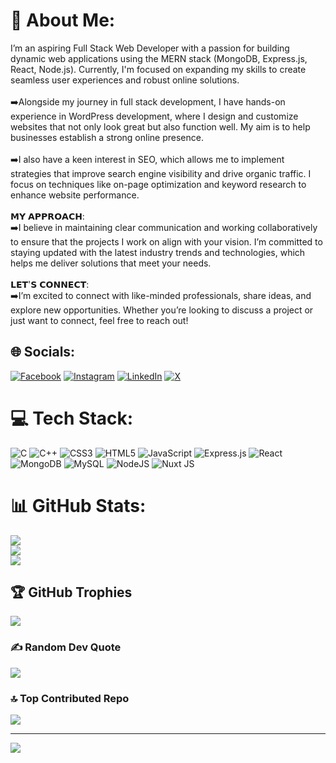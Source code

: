 # 💫 About Me:
I’m an aspiring Full Stack Web Developer with a passion for building dynamic web applications using the MERN stack (MongoDB, Express.js, React, Node.js). Currently, I'm focused on expanding my skills to create seamless user experiences and robust online solutions.<br><br>➡️Alongside my journey in full stack development, I have hands-on experience in WordPress development, where I design and customize websites that not only look great but also function well. My aim is to help businesses establish a strong online presence.<br><br>➡️I also have a keen interest in SEO, which allows me to implement strategies that improve search engine visibility and drive organic traffic. I focus on techniques like on-page optimization and keyword research to enhance website performance.<br><br>𝗠𝗬 𝗔𝗣𝗣𝗥𝗢𝗔𝗖𝗛:<br>➡️I believe in maintaining clear communication and working collaboratively to ensure that the projects I work on align with your vision. I’m committed to staying updated with the latest industry trends and technologies, which helps me deliver solutions that meet your needs.<br><br>𝗟𝗘𝗧'𝗦 𝗖𝗢𝗡𝗡𝗘𝗖𝗧:<br>➡️I’m excited to connect with like-minded professionals, share ideas, and explore new opportunities. Whether you’re looking to discuss a project or just want to connect, feel free to reach out!


## 🌐 Socials:
[![Facebook](https://img.shields.io/badge/Facebook-%231877F2.svg?logo=Facebook&logoColor=white)](https://facebook.com/https://www.facebook.com/mamoorkhanOrakzai1) [![Instagram](https://img.shields.io/badge/Instagram-%23E4405F.svg?logo=Instagram&logoColor=white)](https://instagram.com/https://www.instagram.com/mamoor_khan_4/) [![LinkedIn](https://img.shields.io/badge/LinkedIn-%230077B5.svg?logo=linkedin&logoColor=white)](https://linkedin.com/in/https://www.linkedin.com/in/mamoor-khan/) [![X](https://img.shields.io/badge/X-black.svg?logo=X&logoColor=white)](https://x.com/https://x.com/mamoorkhan02) 

# 💻 Tech Stack:
![C](https://img.shields.io/badge/c-%2300599C.svg?style=for-the-badge&logo=c&logoColor=white) ![C++](https://img.shields.io/badge/c++-%2300599C.svg?style=for-the-badge&logo=c%2B%2B&logoColor=white) ![CSS3](https://img.shields.io/badge/css3-%231572B6.svg?style=for-the-badge&logo=css3&logoColor=white) ![HTML5](https://img.shields.io/badge/html5-%23E34F26.svg?style=for-the-badge&logo=html5&logoColor=white) ![JavaScript](https://img.shields.io/badge/javascript-%23323330.svg?style=for-the-badge&logo=javascript&logoColor=%23F7DF1E) ![Express.js](https://img.shields.io/badge/express.js-%23404d59.svg?style=for-the-badge&logo=express&logoColor=%2361DAFB) ![React](https://img.shields.io/badge/react-%2320232a.svg?style=for-the-badge&logo=react&logoColor=%2361DAFB) ![MongoDB](https://img.shields.io/badge/MongoDB-%234ea94b.svg?style=for-the-badge&logo=mongodb&logoColor=white) ![MySQL](https://img.shields.io/badge/mysql-4479A1.svg?style=for-the-badge&logo=mysql&logoColor=white) ![NodeJS](https://img.shields.io/badge/node.js-6DA55F?style=for-the-badge&logo=node.js&logoColor=white) ![Nuxt JS](https://img.shields.io/badge/Nuxt-002E3B?style=for-the-badge&logo=nuxt.js&logoColor=#00DC82)
# 📊 GitHub Stats:
![](https://github-readme-stats.vercel.app/api?username=Mamoor-Khan4&theme=dark&hide_border=false&include_all_commits=true&count_private=true)<br/>
![](https://github-readme-streak-stats.herokuapp.com/?user=Mamoor-Khan4&theme=dark&hide_border=false)<br/>
![](https://github-readme-stats.vercel.app/api/top-langs/?username=Mamoor-Khan4&theme=dark&hide_border=false&include_all_commits=true&count_private=true&layout=compact)

## 🏆 GitHub Trophies
![](https://github-profile-trophy.vercel.app/?username=Mamoor-Khan4&theme=radical&no-frame=false&no-bg=true&margin-w=4)

### ✍️ Random Dev Quote
![](https://quotes-github-readme.vercel.app/api?type=horizontal&theme=radical)

### 🔝 Top Contributed Repo
![](https://github-contributor-stats.vercel.app/api?username=Mamoor-Khan4&limit=5&theme=dark&combine_all_yearly_contributions=true)

---
[![](https://visitcount.itsvg.in/api?id=Mamoor-Khan4&icon=0&color=0)](https://visitcount.itsvg.in)

<!-- Proudly created with GPRM ( https://gprm.itsvg.in ) -->
